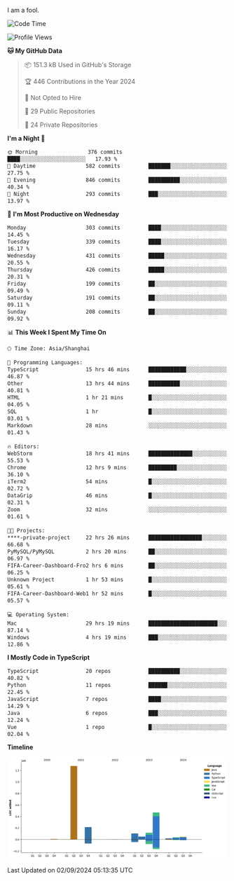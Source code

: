 I am a fool.

<!--START_SECTION:waka-->
![Code Time](http://img.shields.io/badge/Code%20Time-1%2C753%20hrs%2012%20mins-blue)

![Profile Views](http://img.shields.io/badge/Profile%20Views-0-blue)

**🐱 My GitHub Data** 

> 📦 151.3 kB Used in GitHub's Storage 
 > 
> 🏆 446 Contributions in the Year 2024
 > 
> 🚫 Not Opted to Hire
 > 
> 📜 29 Public Repositories 
 > 
> 🔑 24 Private Repositories 
 > 
**I'm a Night 🦉** 

```text
🌞 Morning                376 commits         ████░░░░░░░░░░░░░░░░░░░░░   17.93 % 
🌆 Daytime                582 commits         ███████░░░░░░░░░░░░░░░░░░   27.75 % 
🌃 Evening                846 commits         ██████████░░░░░░░░░░░░░░░   40.34 % 
🌙 Night                  293 commits         ███░░░░░░░░░░░░░░░░░░░░░░   13.97 % 
```
📅 **I'm Most Productive on Wednesday** 

```text
Monday                   303 commits         ████░░░░░░░░░░░░░░░░░░░░░   14.45 % 
Tuesday                  339 commits         ████░░░░░░░░░░░░░░░░░░░░░   16.17 % 
Wednesday                431 commits         █████░░░░░░░░░░░░░░░░░░░░   20.55 % 
Thursday                 426 commits         █████░░░░░░░░░░░░░░░░░░░░   20.31 % 
Friday                   199 commits         ██░░░░░░░░░░░░░░░░░░░░░░░   09.49 % 
Saturday                 191 commits         ██░░░░░░░░░░░░░░░░░░░░░░░   09.11 % 
Sunday                   208 commits         ██░░░░░░░░░░░░░░░░░░░░░░░   09.92 % 
```


📊 **This Week I Spent My Time On** 

```text
🕑︎ Time Zone: Asia/Shanghai

💬 Programming Languages: 
TypeScript               15 hrs 46 mins      ████████████░░░░░░░░░░░░░   46.87 % 
Other                    13 hrs 44 mins      ██████████░░░░░░░░░░░░░░░   40.81 % 
HTML                     1 hr 21 mins        █░░░░░░░░░░░░░░░░░░░░░░░░   04.05 % 
SQL                      1 hr                █░░░░░░░░░░░░░░░░░░░░░░░░   03.01 % 
Markdown                 28 mins             ░░░░░░░░░░░░░░░░░░░░░░░░░   01.43 % 

🔥 Editors: 
WebStorm                 18 hrs 41 mins      ██████████████░░░░░░░░░░░   55.53 % 
Chrome                   12 hrs 9 mins       █████████░░░░░░░░░░░░░░░░   36.10 % 
iTerm2                   54 mins             █░░░░░░░░░░░░░░░░░░░░░░░░   02.72 % 
DataGrip                 46 mins             █░░░░░░░░░░░░░░░░░░░░░░░░   02.31 % 
Zoom                     32 mins             ░░░░░░░░░░░░░░░░░░░░░░░░░   01.61 % 

🐱‍💻 Projects: 
****-private-project     22 hrs 26 mins      █████████████████░░░░░░░░   66.68 % 
PyMySQL/PyMySQL          2 hrs 20 mins       ██░░░░░░░░░░░░░░░░░░░░░░░   06.97 % 
FIFA-Career-Dashboard-Fro2 hrs 6 mins        ██░░░░░░░░░░░░░░░░░░░░░░░   06.25 % 
Unknown Project          1 hr 53 mins        █░░░░░░░░░░░░░░░░░░░░░░░░   05.61 % 
FIFA-Career-Dashboard-Web1 hr 52 mins        █░░░░░░░░░░░░░░░░░░░░░░░░   05.57 % 

💻 Operating System: 
Mac                      29 hrs 19 mins      ██████████████████████░░░   87.14 % 
Windows                  4 hrs 19 mins       ███░░░░░░░░░░░░░░░░░░░░░░   12.86 % 
```

**I Mostly Code in TypeScript** 

```text
TypeScript               20 repos            ██████████░░░░░░░░░░░░░░░   40.82 % 
Python                   11 repos            ██████░░░░░░░░░░░░░░░░░░░   22.45 % 
JavaScript               7 repos             ████░░░░░░░░░░░░░░░░░░░░░   14.29 % 
Java                     6 repos             ███░░░░░░░░░░░░░░░░░░░░░░   12.24 % 
Vue                      1 repo              █░░░░░░░░░░░░░░░░░░░░░░░░   02.04 % 
```



**Timeline**

![Lines of Code chart](https://raw.githubusercontent.com/VeejaLiu/VeejaLiu/master/assets/bar_graph.png)


 Last Updated on 02/09/2024 05:13:35 UTC
<!--END_SECTION:waka-->
